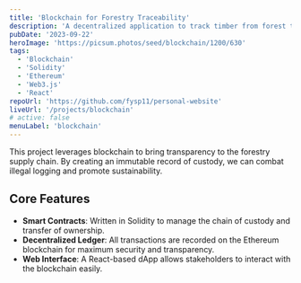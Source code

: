 ```yaml
---
title: 'Blockchain for Forestry Traceability'
description: 'A decentralized application to track timber from forest to consumer, ensuring sustainable and legal sourcing using blockchain technology.'
pubDate: '2023-09-22'
heroImage: 'https://picsum.photos/seed/blockchain/1200/630'
tags:
  - 'Blockchain'
  - 'Solidity'
  - 'Ethereum'
  - 'Web3.js'
  - 'React'
repoUrl: 'https://github.com/fysp11/personal-website'
liveUrl: '/projects/blockchain'
# active: false
menuLabel: 'blockchain'
---
```


This project leverages blockchain to bring transparency to the forestry supply chain. By creating an immutable record of custody, we can combat illegal logging and promote sustainability.

## Core Features

- **Smart Contracts**: Written in Solidity to manage the chain of custody and transfer of ownership.
- **Decentralized Ledger**: All transactions are recorded on the Ethereum blockchain for maximum security and transparency.
- **Web Interface**: A React-based dApp allows stakeholders to interact with the blockchain easily.
